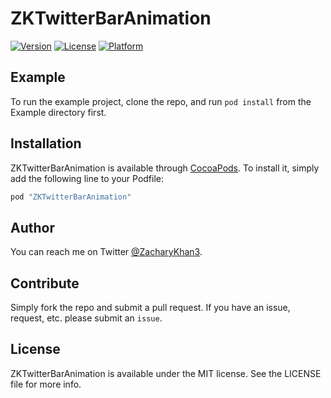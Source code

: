 # ZKTwitterBarAnimation

[![Version](https://img.shields.io/cocoapods/v/ZKTwitterBarAnimation.svg?style=flat)](http://cocoapods.org/pods/ZKTwitterBarAnimation)
[![License](https://img.shields.io/cocoapods/l/ZKTwitterBarAnimation.svg?style=flat)](http://cocoapods.org/pods/ZKTwitterBarAnimation)
[![Platform](https://img.shields.io/cocoapods/p/ZKTwitterBarAnimation.svg?style=flat)](http://cocoapods.org/pods/ZKTwitterBarAnimation)

## Example

To run the example project, clone the repo, and run `pod install` from the Example directory first.

## Installation

ZKTwitterBarAnimation is available through [CocoaPods](http://cocoapods.org). To install
it, simply add the following line to your Podfile:

```swift
pod "ZKTwitterBarAnimation"
```

## Author

You can reach me on Twitter [@ZacharyKhan3](http://www.twitter.com/zacharykhan3.com).

## Contribute

Simply fork the repo and submit a pull request. If you have an issue, request, etc. please submit an `issue`.

## License

ZKTwitterBarAnimation is available under the MIT license. See the LICENSE file for more info.
